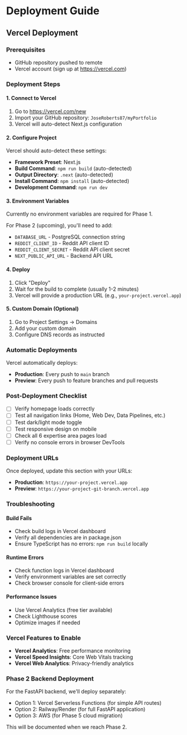# Deployment Guide

## Vercel Deployment

### Prerequisites
- GitHub repository pushed to remote
- Vercel account (sign up at https://vercel.com)

### Deployment Steps

#### 1. Connect to Vercel
1. Go to https://vercel.com/new
2. Import your GitHub repository: `JoseRoberts87/myPortfolio`
3. Vercel will auto-detect Next.js configuration

#### 2. Configure Project
Vercel should auto-detect these settings:
- **Framework Preset**: Next.js
- **Build Command**: `npm run build` (auto-detected)
- **Output Directory**: `.next` (auto-detected)
- **Install Command**: `npm install` (auto-detected)
- **Development Command**: `npm run dev`

#### 3. Environment Variables
Currently no environment variables are required for Phase 1.

For Phase 2 (upcoming), you'll need to add:
- `DATABASE_URL` - PostgreSQL connection string
- `REDDIT_CLIENT_ID` - Reddit API client ID
- `REDDIT_CLIENT_SECRET` - Reddit API client secret
- `NEXT_PUBLIC_API_URL` - Backend API URL

#### 4. Deploy
1. Click "Deploy"
2. Wait for the build to complete (usually 1-2 minutes)
3. Vercel will provide a production URL (e.g., `your-project.vercel.app`)

#### 5. Custom Domain (Optional)
1. Go to Project Settings → Domains
2. Add your custom domain
3. Configure DNS records as instructed

### Automatic Deployments
Vercel automatically deploys:
- **Production**: Every push to `main` branch
- **Preview**: Every push to feature branches and pull requests

### Post-Deployment Checklist
- [ ] Verify homepage loads correctly
- [ ] Test all navigation links (Home, Web Dev, Data Pipelines, etc.)
- [ ] Test dark/light mode toggle
- [ ] Test responsive design on mobile
- [ ] Check all 6 expertise area pages load
- [ ] Verify no console errors in browser DevTools

### Deployment URLs
Once deployed, update this section with your URLs:
- **Production**: `https://your-project.vercel.app`
- **Preview**: `https://your-project-git-branch.vercel.app`

### Troubleshooting

#### Build Fails
- Check build logs in Vercel dashboard
- Verify all dependencies are in package.json
- Ensure TypeScript has no errors: `npm run build` locally

#### Runtime Errors
- Check function logs in Vercel dashboard
- Verify environment variables are set correctly
- Check browser console for client-side errors

#### Performance Issues
- Use Vercel Analytics (free tier available)
- Check Lighthouse scores
- Optimize images if needed

### Vercel Features to Enable
- **Vercel Analytics**: Free performance monitoring
- **Vercel Speed Insights**: Core Web Vitals tracking
- **Vercel Web Analytics**: Privacy-friendly analytics

### Phase 2 Backend Deployment
For the FastAPI backend, we'll deploy separately:
- Option 1: Vercel Serverless Functions (for simple API routes)
- Option 2: Railway/Render (for full FastAPI application)
- Option 3: AWS (for Phase 5 cloud migration)

This will be documented when we reach Phase 2.
